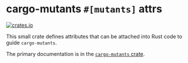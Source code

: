 # cargo-mutants `#[mutants]` attrs

[![crates.io](https://img.shields.io/crates/v/mutants.svg)](https://crates.io/crates/mutants)

This small crate defines attributes that can be attached into Rust code to guide `cargo-mutants`.

The primary documentation is in the [`cargo-mutants` crate](https://crates.io/crates/cargo-mutants).
